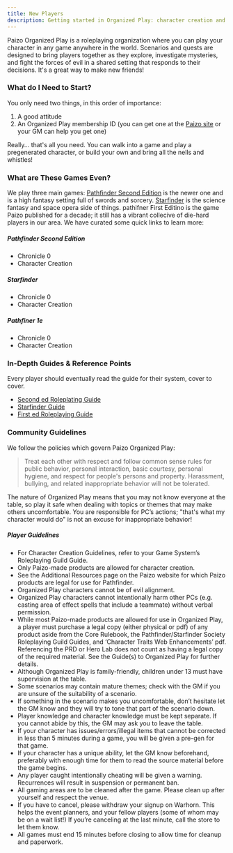 ```yaml
---
title: New Players
description: Getting started in Organized Play: character creation and more… all you need to get going.
---
```


Paizo Organized Play is a roleplaying organization where you can play your character in any game anywhere in the world.  Scenarios and quests are designed to bring players together as they explore, investigate mysteries, and fight the forces of evil in a shared setting that responds to their decisions. It's a great way to make new friends!

### What do I Need to Start?
You only need two things, in this order of importance:

1. A good attitude
2. An Organized Play membership ID (you can get one at the [Paizo site](https://paizo.com/organizedplay/myAccount) or your GM can help you get one)

Really… that's all you need. You can walk into a game and play a pregenerated character, or build your own and bring all the nells and whistles!

### What are These Games Even?

We play three main games: [Pathfinder Second Edition](https://paizo.com/pathfinder) is the newer one and is a high fantasy setting full of swords and sorcery. [Starfinder](https://paizo.com/starfinder) is the science fantasy and space opera side of things. pathifner First Editino is the game Paizo published for a decade; it still has a vibrant collecive of die-hard players in our area.  We have curated some quick links to learn more:

##### Pathfinder Second Edition

- Chronicle 0
- Character Creation

##### Starfinder

- Chronicle 0
- Character Creation

##### Pathfiner 1e

- Chronicle 0
- Character Creation

### In-Depth Guides & Reference Points

Every player should eventually read the guide for their system, cover to cover.

- [Second ed Roleplating Guide](https://organizedplayfoundation.org/Lorespire/Pathfinder-Society-(Second-Edition)-Guide-to-Organized-Play)
- [Starfinder Guide](https://organizedplayfoundation.org/Lorespire/Starfinder-Society-Guide-to-Organized-Play)
- [First ed Roleplaying Guide](https://paizo.com/products/btpy84k4/discuss&page=5?Pathfinder-Society-Roleplaying-Guild-Guide)

### Community Guidelines

We follow the policies which govern Paizo Organized Play:

> Treat each other with respect and follow common sense rules for public behavior, personal interaction, basic courtesy, personal hygiene, and respect for people's persons and property. Harassment, bullying, and related inappropriate behavior will not be tolerated.

The nature of Organized Play means that you may not know everyone at the table, so play it safe when dealing with topics or themes that may make others uncomfortable. You are responsible for PC’s actions; "that's what my character would do" is not an excuse for inappropriate behavior!


##### Player Guidelines

- For Character Creation Guidelines, refer to your Game System’s Roleplaying Guild Guide.
- Only Paizo-made products are allowed for character creation.
- See the Additional Resources page on the Paizo website for which Paizo products are legal for use for Pathfinder.
- Organized Play characters cannot be of evil alignment.
- Organized Play characters cannot intentionally  harm other PCs (e.g. casting area of effect spells that include a teammate) without verbal permission.
- While most Paizo-made products are allowed for use in Organized Play, a player must purchase a legal copy (either physical or pdf) of any product aside from the Core Rulebook, the Pathfinder/Starfinder Society Roleplaying Guild Guides, and ‘Character Traits Web Enhancements’ pdf. Referencing the PRD or Hero Lab does not count as having a legal copy of the required material. See the Guide(s) to Organized Play for further details.
- Although Organized Play is family-friendly, children under 13 must have supervision at the table.
- Some scenarios may contain mature themes; check with the GM if you are unsure of the suitability of a scenario.
- If something in the scenario makes you uncomfortable, don’t hesitate let the GM know and they will try to tone that part of the scenario down.
- Player knowledge and character knowledge must be kept separate. If you cannot abide by this, the GM may ask you to leave the table.
- If your character has issues/errors/illegal items that cannot be corrected in less than 5 minutes during a game, you will be given a pre-gen for that game.
- If your character has a unique ability, let the GM know beforehand, preferably with enough time for them to read the source material before the game begins.
- Any player caught intentionally cheating will be given a warning.  Recurrences will result in suspension or permanent ban.
- All gaming areas are to be cleaned after the game. Please clean up after yourself and respect the venue.
- If you have to cancel, please withdraw your signup on Warhorn. This helps the event planners, and your fellow players (some of whom may be on a wait list!) If you’re canceling at the last minute, call the store to let them know.
- All games must end 15 minutes before closing to allow time for cleanup and paperwork.
